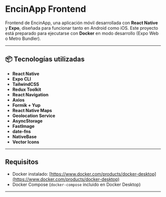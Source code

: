 # EncinApp Frontend

Frontend de EncinApp, una aplicación móvil desarrollada con **React Native** y **Expo**, diseñada para funcionar tanto en Android como iOS. Este proyecto está preparado para ejecutarse con **Docker** en modo desarrollo (Expo Web o Metro Bundler).

---

## 📦 Tecnologías utilizadas

- **React Native**
- **Expo CLI**
- **TailwindCSS**
- **Redux Toolkit**
- **React Navigation**
- **Axios**
- **Formik + Yup**
- **React Native Maps**
- **Geolocation Service**
- **AsyncStorage**
- **FastImage**
- **date-fns**
- **NativeBase**
- **Vector Icons**

---

## Requisitos

- Docker instalado: [https://www.docker.com/products/docker-desktop](https://www.docker.com/products/docker-desktop)
- Docker Compose (`docker-compose` incluido en Docker Desktop)

---